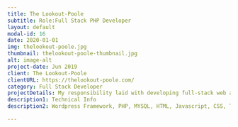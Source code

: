 ```yaml
---
title: The Lookout-Poole
subtitle: Role:Full Stack PHP Developer
layout: default
modal-id: 16
date: 2020-01-01
img: thelookout-poole.jpg
thumbnail: thelookout-poole-thumbnail.jpg
alt: image-alt
project-date: Jun 2019
client: The Lookout-Poole
clientURL: https://thelookout-poole.com/
category: Full Stack Developer
projectDetails: My responsibility laid with developing full-stack web application include design ux. 
description1: Technical Info
description2: Wordpress Framework, PHP, MYSQL, HTML, Javascript, CSS, Third Party Libraries(Bootstrap, Datatable JQuery, Form Validation), Git, SSH, Jenkins

---
```

